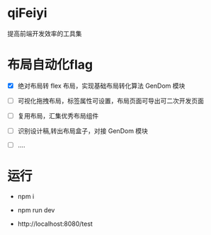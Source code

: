 # qiFeiyi

提高前端开发效率的工具集

# 布局自动化flag

- [x] 绝对布局转 flex 布局，实现基础布局转化算法 GenDom 模块

- [ ] 可视化拖拽布局，标签属性可设置，布局页面可导出可二次开发页面

- [ ] 复用布局，汇集优秀布局组件

- [ ] 识别设计稿,转出布局盒子，对接 GenDom 模块

- [ ] ....

# 运行
- npm i

- npm run dev

- http://localhost:8080/test
